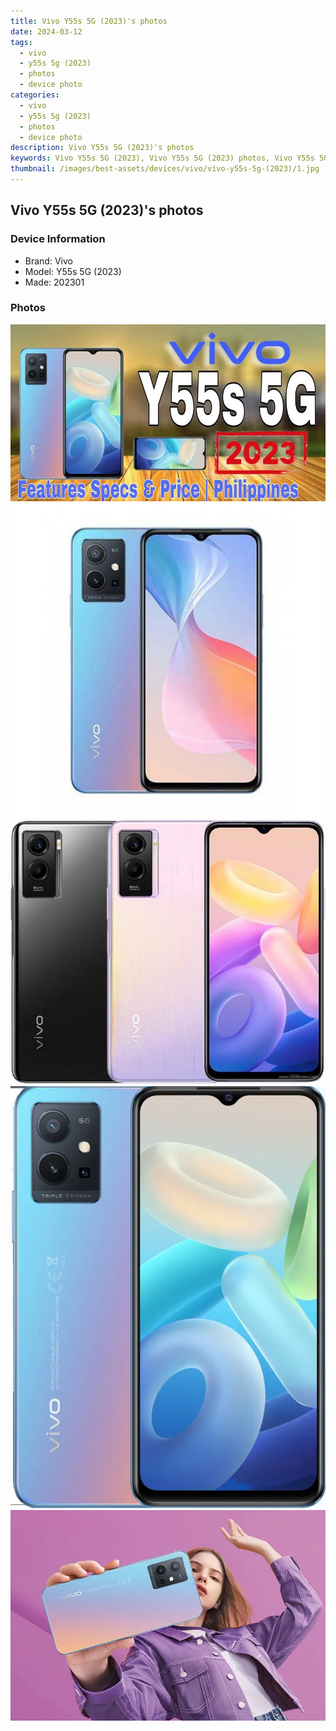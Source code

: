 ```yaml
---
title: Vivo Y55s 5G (2023)'s photos
date: 2024-03-12
tags: 
  - vivo
  - y55s 5g (2023)
  - photos
  - device photo
categories: 
  - vivo
  - y55s 5g (2023)
  - photos
  - device photo
description: Vivo Y55s 5G (2023)'s photos
keywords: Vivo Y55s 5G (2023), Vivo Y55s 5G (2023) photos, Vivo Y55s 5G (2023) device photo
thumbnail: /images/best-assets/devices/vivo/vivo-y55s-5g-(2023)/1.jpg
---
```


## Vivo Y55s 5G (2023)'s photos

### Device Information

- Brand: Vivo
- Model: Y55s 5G (2023)
- Made: 202301

### Photos

![/images/best-assets/devices/vivo/vivo-y55s-5g-(2023)/1.jpg](/images/best-assets/devices/vivo/vivo-y55s-5g-(2023)/1.jpg)
![/images/best-assets/devices/vivo/vivo-y55s-5g-(2023)/2.jpg](/images/best-assets/devices/vivo/vivo-y55s-5g-(2023)/2.jpg)
![/images/best-assets/devices/vivo/vivo-y55s-5g-(2023)/3.jpg](/images/best-assets/devices/vivo/vivo-y55s-5g-(2023)/3.jpg)
![/images/best-assets/devices/vivo/vivo-y55s-5g-(2023)/4.jpg](/images/best-assets/devices/vivo/vivo-y55s-5g-(2023)/4.jpg)
![/images/best-assets/devices/vivo/vivo-y55s-5g-(2023)/5.jpg](/images/best-assets/devices/vivo/vivo-y55s-5g-(2023)/5.jpg)
